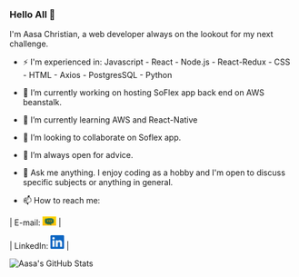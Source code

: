 ### Hello All 👋


I'm Aasa Christian, a web developer always on the lookout for my next challenge. 
- ⚡ I'm experienced in: Javascript - React - Node.js - React-Redux - CSS - HTML - Axios - PostgresSQL - Python

- 🔭 I’m currently working on hosting SoFlex app back end on AWS beanstalk.
 
- 🌱 I’m currently learning AWS and React-Native
 
- 👯 I’m looking to collaborate on Soflex app. 
 
- 🤔 I’m always open for advice. 
 
- 💬 Ask me anything. I enjoy coding as a hobby and I'm open to discuss specific subjects or anything in general. 
 
- 📫 How to reach me: 

| E-mail: [<img src="https://github.com/AasaChristian/AasaChristian/blob/main/img/messages.jpg" alt="Email" width="24">](mailto:aasachristian@yahoo.com) |

| LinkedIn: [<img src="https://github.com/Amchuz/Amchuz/blob/master/linkedin.jpeg" alt="linkedin logo" width="24">](https://www.linkedin.com/in/aasa-christian-540685195/) |


  ![Aasa's GitHub Stats](https://github-readme-stats.vercel.app/api?username=AasaChristian )





